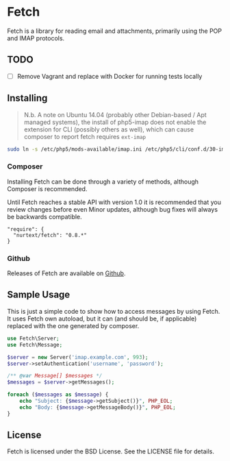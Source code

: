 # Fetch

Fetch is a library for reading email and attachments, primarily using the POP 
and IMAP protocols.


## TODO

- [ ] Remove Vagrant and replace with Docker for running tests locally

## Installing

 > N.b. A note on Ubuntu 14.04 (probably other Debian-based / Apt managed
 > systems), the install of php5-imap does not enable the extension for CLI
 > (possibly others as well), which can cause composer to report fetch
 > requires `ext-imap`
 
 ```sh
sudo ln -s /etc/php5/mods-available/imap.ini /etc/php5/cli/conf.d/30-imap.ini
 ```

### Composer

Installing Fetch can be done through a variety of methods, although Composer
is recommended.

Until Fetch reaches a stable API with version 1.0 it is recommended that you
review changes before even Minor updates, although bug fixes will always be
backwards compatible.

```
"require": {
  "nurtext/fetch": "0.8.*"
}
```

### Github

Releases of Fetch are available on [Github][:releases:].


## Sample Usage

This is just a simple code to show how to access messages by using Fetch. It
uses Fetch own autoload, but it can (and should be, if applicable) replaced
with the one generated by composer.

```php
use Fetch\Server;
use Fetch\Message;

$server = new Server('imap.example.com', 993);
$server->setAuthentication('username', 'password');

/** @var Message[] $messages */
$messages = $server->getMessages();

foreach ($messages as $message) {
    echo "Subject: {$message->getSubject()}", PHP_EOL;
    echo "Body: {$message->getMessageBody()}", PHP_EOL;
}
```

## License

Fetch is licensed under the BSD License. See the LICENSE file for details.

[:releases:]: https://github.com/nurtext/Fetch/releases

